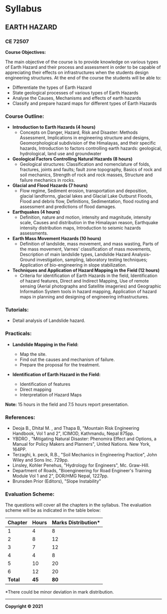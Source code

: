 # Syllabus

## EARTH HAZARD
### CE 72507

**Course Objectives:**

The main objective of the course is to provide knowledge on various types of Earth Hazard and their process and assessment in order to be capable of appreciating their effects on infrastructures when the students design engineering structures. At the end of the course the students will be able to:

- Differentiate the types of Earth Hazard
- State geological processes of various types of Earth Hazards
- Analyse the Causes, Mechanisms and effects of earth hazards
- Classify and prepare hazard maps for different types of Earth Hazards

### Course Outline:

- **Introduction to Earth Hazards (4 hours)**
    - Concepts on Danger, Hazard, Risk and Disaster: Methods Assessment, Implications in engineering structure and designs, Geomorphological subdivision of the Himalayas, and their specific hazards, Introduction to factors controlling earth hazards: geological, hydrological, land use and groundwater
- **Geological Factors Controlling Natural Hazards (8 hours)**
    - Geological structures: Classification and nomenclature of folds, fractures, joints and faults; fault zone topography, Basics of rock and soil mechanics, Strength of rock and rock masses, Structure and failure mechanics in rocks.
- **Glacial and Flood Hazards (7 hours)**
    - Flow regime, Sediment erosion, transportation and deposition, glacial landforms, glacial lakes and Glacial Lake Outburst Floods, Flood and debris flow, Definitions, Sedimentation, flood routing and assessment and predictions of flood damages.
- **Earthquakes (4 hours)**
    - Definition, nature and motion, intensity and magnitude, intensity scale, Causes and distribution in the Himalayan reason, Earthquake intensity distribution maps, Introduction to seismic hazards assessments.
- **Earth Mass Movement Hazards (10 hours)**
    - Definition of landslide, mass movement, and mass wasting, Parts of the mass movement, Varnes' classification of mass movements, Description of main landslide types, Landslide Hazard Analysis- Ground investigation, sampling, laboratory testing techniques; Application of bio-engineering in slope stabilization.
- **Techniques and Application of Hazard Mapping in the Field (12 hours)**
    - Criteria for identification of Earth Hazards in the field, Identification of hazard features, Direct and Indirect Mapping, Use of remote sensing (Aerial photographs and Satellite imageries) and Geographic Information System tools in hazard mapping, Application of hazard maps in planning and designing of engineering infrastructures.

### Tutorials:

- Detail analysis of Landslide hazard.

### Practicals:

- **Landslide Mapping in the Field:**
    - Map the site.
    - Find out the causes and mechanism of failure.
    - Prepare the proposal for the treatment.

- **Identification of Earth Hazard in the Field:**
    - Identification of features
    - Direct mapping
    - Interpretation of Hazard Maps

**Note:** 15 hours in the field and 7.5 hours report presentation.

### References:

- Deoja B., Dhital M. , and Thapa B, "Mountain Risk Engineering Handbook, Vol 1 and 2", ICIMOD, Kathmandu, Nepal 875pp.
- YBDRO , "Mitigating Natural Disaster: Phenomira Effect and Options, a Manual for Policy Makers and Planners", United Nations. New York, 164PP.
- Terzaghi, k. peck, R.B., "Soil Mechanics in Engineering Practice", John Wiley and Sons Inc. 729pp.
- Linsley, Kohler Penehus, "Hydrology for Engineers", Mc. Graw-Hill.
- Department of Roads, "Bioengineering for Road Engineer's Training Module Vol 1 and 2", DOR/HMG Nepal, 1227pp.
- Brunsden Prior (Editors), "Slope Instability"

### Evaluation Scheme:

The questions will cover all the chapters in the syllabus. The evaluation scheme will be as indicated in the table below:

| Chapter | Hours | Marks Distribution* |
|---|---|---|
| 1 | 4 | 8 |
| 2 | 8 | 12 |
| 3 | 7 | 12 |
| 4 | 4 | 8 |
| 5 | 10 | 20 |
| 6 | 12 | 20 |
| **Total** | **45** | **80** |

*There could be minor deviation in mark distribution.

---

**Copyright © 2021**